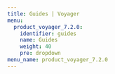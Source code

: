 ```yaml
---
title: Guides | Voyager
menu:
  product_voyager_7.2.0:
    identifier: guides
    name: Guides
    weight: 40
    pre: dropdown
menu_name: product_voyager_7.2.0
---
```



